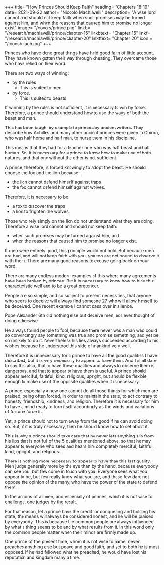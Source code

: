 +++
title= "How Princes Should Keep Faith"
heading= "Chapters 18-19"
date= 2021-09-22
author= "Niccolo Machiavelli"
description= "A wise lord cannot and should not keep faith when such promises may be turned against him, and when the reasons that caused him to promise no longer exist"
image= "/covers/prince.png"
linkb= "/research/machiavelli/prince/chapter-15"
linkbtext= "Chapter 15"
linkf= "/research/machiavelli/prince/chapter-20"
linkftext= "Chapter 20"
icon = "/icons/mach.jpg"
+++

<!-- ## Chapter 18= How Princes Should Keep Faith -->

<!-- Everyone admits how good it is in a prince to keep faith, and to live with integrity and not with trickery.  -->

Princes who have done great things have held good faith of little account. They have known gotten their way through cheating. They overcame those who have relied on their word. 

There are two ways of winning:
- by the rules
  -  This is suited to men
- by force. 
  - This is suited to beasts

If winning by the rules is not sufficient, it is necessary to win by force. Therefore, a prince should understand how to use the ways of both the beast and man. 

This has been taught by example to princes by ancient writers. They describe how Achilles and many other ancient princes were given to Chiron, who was half horse and half man, to nurse them in his discipline. 

This means that they had for a teacher one who was half beast and half human. So, it is necessary for a prince to know how to make use of both natures, and that one without the other is not sufficient. 

A prince, therefore, is forced knowingly to adopt the beast. He should choose the fox and the lion because:
- the lion cannot defend himself against traps 
- the fox cannot defend himself against wolves. 

Therefore, it is necessary to be:
- a fox to discover the traps
- a lion to frighten the wolves. 

Those who rely simply on the lion do not understand what they are doing. Therefore a wise lord cannot and should not keep faith:
- when such promises may be turned against him, and 
- when the reasons that caused him to promise no longer exist. 

If men were entirely good, this principle would not hold. But because men are bad, and will not keep faith with you, you too are not bound to observe it with them. There <!-- will never be a shortage of --> are many good reasons to excuse going back on your word. 

There are many endless modern examples of this where many agreements have been broken by princes. <!-- , and how he who has known best how to employ the fox has succeeded best. --> But it is necessary to know how to hide this characteristic well and to be a great pretender. 

People are so simple, and so subject to present necessities, that anyone who seeks to deceive will always find someone 27 who will allow himself to be deceived. One recent example I cannot pass over in silence. 

Pope Alexander 6th did nothing else but deceive men, nor ever thought of doing otherwise. 

He always found people to fool, because there never was a man who could so convincingly say something was true and promise something, and yet be so unlikely to do it. Nevertheless his lies always succeeded according to his wishes,because he understood this side of mankind very well.

Therefore it is unnecessary for a prince to have all the good qualities I have described, but it is very necessary to appear to have them. And I shall dare to say this also, that to have these qualities and always to observe them is dangerous, and that to appear to have them is useful. A prince should appear merciful, faithful, kind, religious, upright, but should be flexible enough to make use of the opposite qualities when it is necessary.

A prince, especially a new one cannot do all those things for which men are praised, being often forced, in order to maintain the state, to act contrary to honesty, friendship, kindness, and religion. Therefore it is necessary for him to have a mind ready to turn itself accordingly as the winds and variations of fortune force it. 

Yet, a prince should not to turn away from the good if he can avoid doing so. But, if it is truly necessary, then he should know how to set about it.

This is why a prince should take care that he never lets anything slip from his lips that is not full of the 5 qualities mentioned above, so that he may appear to everyone who sees and hears him completely merciful, faithful, kind, upright, and religious. 

There is nothing more necessary to appear to have than this last quality. Men judge generally more by the eye than by the hand, because everybody can see you, but few come in touch with you. Everyone sees what you appear to be, but few really know what you are, and those few dare not oppose the opinion of the many, who have the power of the state to defend them. 

In the actions of all men, and especially of princes, which it is not wise to challenge, one judges by the result.

For that reason, let a prince have the credit for conquering and holding his state, the means will always be considered honest, and he will be praised by everybody. This is because the common people are always influenced by what a thing seems to be and by what results from it. In this world only the common people matter when their minds are firmly made up.

One prince of the present time, whom it is not wise to name, never preaches anything else but peace and good faith, and yet to both he is most opposed. If he had followed what he preached, he would have lost his reputation and kingdom many a time.
